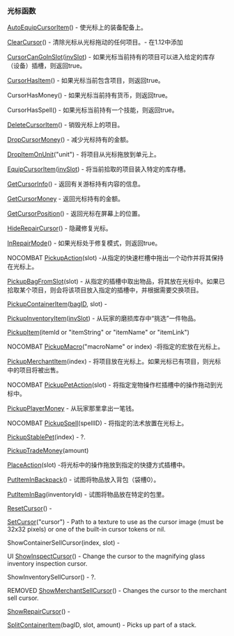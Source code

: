 ### 光标函数

[AutoEquipCursorItem](https://wow.gamepedia.com/API_AutoEquipCursorItem)\(\) - 使光标上的装备配备上。

[ClearCursor](https://wow.gamepedia.com/API_ClearCursor)\(\) - 清除光标从光标拖动的任何项目。- 在1.12中添加

[CursorCanGoInSlot](https://wow.gamepedia.com/API_CursorCanGoInSlot)\([invSlot](https://wow.gamepedia.com/InventorySlotId)\) - 如果光标当前持有的项目可以进入给定的库存（设备）插槽，则返回true。

[CursorHasItem](https://wow.gamepedia.com/API_CursorHasItem)\(\) - 如果光标当前包含项目，则返回true。

CursorHasMoney\(\) - 如果光标当前持有货币，则返回true。

CursorHasSpell\(\) - 如果光标当前持有一个技能，则返回true。

[DeleteCursorItem](https://wow.gamepedia.com/API_DeleteCursorItem)\(\) - 销毁光标上的项目。

[DropCursorMoney](https://wow.gamepedia.com/API_DropCursorMoney)\(\) - 减少光标持有的金额。

[DropItemOnUnit](https://wow.gamepedia.com/API_DropItemOnUnit)\("unit"\) - 将项目从光标拖放到单元上。

[EquipCursorItem](https://wow.gamepedia.com/API_EquipCursorItem)\([invSlot](https://wow.gamepedia.com/InventorySlotId)\) - 将当前拾取的项目装入特定的库存槽。

[GetCursorInfo](https://wow.gamepedia.com/API_GetCursorInfo)\(\) - 返回有关游标持有内容的信息。

[GetCursorMoney](https://wow.gamepedia.com/API_GetCursorMoney) - 返回光标持有的金额。

[GetCursorPosition](https://wow.gamepedia.com/API_GetCursorPosition)\(\) - 返回光标在屏幕上的位置。

[HideRepairCursor](https://wow.gamepedia.com/API_HideRepairCursor)\(\) - 隐藏修复光标。

[InRepairMode](https://wow.gamepedia.com/API_InRepairMode)\(\) - 如果光标处于修复模式，则返回true。

NOCOMBAT [PickupAction](https://wow.gamepedia.com/API_PickupAction)\(slot\) -从指定的快速栏槽中拖出一个动作并将其保持在光标上。

[PickupBagFromSlot](https://wow.gamepedia.com/API_PickupBagFromSlot)\(slot\) - 从指定的插槽中取出物品，将其放在光标中。如果已拾取某个项目，则会将该项目放入指定的插槽中，并根据需要交换项目。

[PickupContainerItem](https://wow.gamepedia.com/API_PickupContainerItem)\([bagID](https://wow.gamepedia.com/BagId), slot\) -

[PickupInventoryItem](https://wow.gamepedia.com/API_PickupInventoryItem)\([invSlot](https://wow.gamepedia.com/InventorySlotId)\) - 从玩家的磨损库存中“挑选”一件物品。

[PickupItem](https://wow.gamepedia.com/API_PickupItem)\(itemId or "itemString" or "itemName" or "itemLink"\)

NOCOMBAT [PickupMacro](https://wow.gamepedia.com/API_PickupMacro)\("macroName" or index\) -将指定的宏放在光标上。

[PickupMerchantItem](https://wow.gamepedia.com/API_PickupMerchantItem)\(index\) - 将项目放在光标上。如果光标已有项目，则光标中的项目将被出售。

NOCOMBAT [PickupPetAction](https://wow.gamepedia.com/API_PickupPetAction)\(slot\) - 将指定宠物操作栏插槽中的操作拖动到光标中。

[PickupPlayerMoney](https://wow.gamepedia.com/API_PickupPlayerMoney) - 从玩家那里拿出一笔钱。

NOCOMBAT [PickupSpell](https://wow.gamepedia.com/API_PickupSpell)\(spellID\) - 将指定的法术放置在光标上。

[PickupStablePet](https://wow.gamepedia.com/API_PickupStablePet)\(index\) - ?.

[PickupTradeMoney](https://wow.gamepedia.com/API_PickupTradeMoney)\(amount\)

[PlaceAction](https://wow.gamepedia.com/API_PlaceAction)\(slot\) -将光标中的操作拖放到指定的快捷方式插槽中。

[PutItemInBackpack](https://wow.gamepedia.com/API_PutItemInBackpack)\(\) - 试图将物品放入背包（袋槽0）。

[PutItemInBag](https://wow.gamepedia.com/API_PutItemInBag)\(inventoryId\) - 试图将物品放在特定的包里。

[ResetCursor](https://wow.gamepedia.com/API_ResetCursor)\(\) -

[SetCursor](https://wow.gamepedia.com/API_SetCursor)\("cursor"\) - Path to a texture to use as the cursor image \(must be 32x32 pixels\) or one of the built-in cursor tokens or nil.

ShowContainerSellCursor\(index, slot\) -

UI [ShowInspectCursor](https://wow.gamepedia.com/API_ShowInspectCursor)\(\) - Change the cursor to the magnifying glass inventory inspection cursor.

ShowInventorySellCursor\(\) - ?.

REMOVED [ShowMerchantSellCursor](https://wow.gamepedia.com/API_ShowMerchantSellCursor)\(\) - Changes the cursor to the merchant sell cursor.

[ShowRepairCursor](https://wow.gamepedia.com/API_ShowRepairCursor)\(\) -

[SplitContainerItem](https://wow.gamepedia.com/API_SplitContainerItem)\(bagID, slot, amount\) - Picks up part of a stack.

